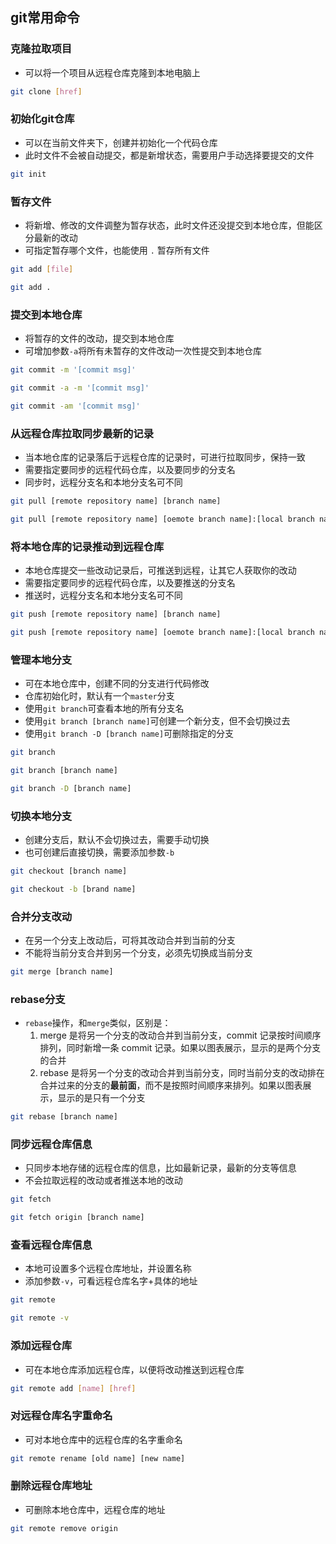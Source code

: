## git常用命令

### 克隆拉取项目
- 可以将一个项目从远程仓库克隆到本地电脑上
```bash
git clone [href]
```

### 初始化git仓库
- 可以在当前文件夹下，创建并初始化一个代码仓库
- 此时文件不会被自动提交，都是新增状态，需要用户手动选择要提交的文件
```bash
git init
```

### 暂存文件
- 将新增、修改的文件调整为暂存状态，此时文件还没提交到本地仓库，但能区分最新的改动
- 可指定暂存哪个文件，也能使用 `.` 暂存所有文件
```bash
git add [file]

git add .
```

### 提交到本地仓库
- 将暂存的文件的改动，提交到本地仓库
- 可增加参数`-a`将所有未暂存的文件改动一次性提交到本地仓库
```bash
git commit -m '[commit msg]'

git commit -a -m '[commit msg]'

git commit -am '[commit msg]'
```

### 从远程仓库拉取同步最新的记录
- 当本地仓库的记录落后于远程仓库的记录时，可进行拉取同步，保持一致
- 需要指定要同步的远程代码仓库，以及要同步的分支名
- 同步时，远程分支名和本地分支名可不同
```bash
git pull [remote repository name] [branch name]

git pull [remote repository name] [oemote branch name]:[local branch name]
```

### 将本地仓库的记录推动到远程仓库
- 本地仓库提交一些改动记录后，可推送到远程，让其它人获取你的改动
- 需要指定要同步的远程代码仓库，以及要推送的分支名
- 推送时，远程分支名和本地分支名可不同
```bash
git push [remote repository name] [branch name]

git push [remote repository name] [oemote branch name]:[local branch name]
```

### 管理本地分支
- 可在本地仓库中，创建不同的分支进行代码修改
- 仓库初始化时，默认有一个`master`分支
- 使用`git branch`可查看本地的所有分支名
- 使用`git branch [branch name]`可创建一个新分支，但不会切换过去
- 使用`git branch -D [branch name]`可删除指定的分支
```bash
git branch 

git branch [branch name]

git branch -D [branch name]
```

### 切换本地分支
- 创建分支后，默认不会切换过去，需要手动切换
- 也可创建后直接切换，需要添加参数`-b`
```bash
git checkout [branch name]

git checkout -b [brand name]
```

### 合并分支改动
- 在另一个分支上改动后，可将其改动合并到当前的分支
- 不能将当前分支合并到另一个分支，必须先切换成当前分支
```bash
git merge [branch name]
```

### rebase分支
- `rebase`操作，和`merge`类似，区别是：
  1. merge 是将另一个分支的改动合并到当前分支，commit 记录按时间顺序排列，同时新增一条 commit 记录。如果以图表展示，显示的是两个分支的合并
  2. rebase 是将另一个分支的改动合并到当前分支，同时当前分支的改动排在合并过来的分支的**最前面**，而不是按照时间顺序来排列。如果以图表展示，显示的是只有一个分支
```bash
git rebase [branch name]
```

### 同步远程仓库信息
- 只同步本地存储的远程仓库的信息，比如最新记录，最新的分支等信息
- 不会拉取远程的改动或者推送本地的改动
```bash
git fetch

git fetch origin [branch name]
```

### 查看远程仓库信息
- 本地可设置多个远程仓库地址，并设置名称
- 添加参数`-v`，可看远程仓库名字+具体的地址
```bash
git remote

git remote -v
``` 

###  添加远程仓库
- 可在本地仓库添加远程仓库，以便将改动推送到远程仓库
```bash
git remote add [name] [href]
```

### 对远程仓库名字重命名
- 可对本地仓库中的远程仓库的名字重命名
```bash
git remote rename [old name] [new name]
```

### 删除远程仓库地址
- 可删除本地仓库中，远程仓库的地址
```bash
git remote remove origin
```
